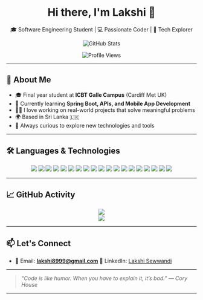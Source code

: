 <!-- GitHub Profile README for Lakshi Sewwandi -->

<h1 align="center">Hi there, I'm Lakshi 👋</h1>
<p align="center">
  🎓 Software Engineering Student | 💻 Passionate Coder | 🚀 Tech Explorer  
</p>

<p align="center">
  <img 
    src="https://pixel-profile.vercel.app/api/github-stats?username=LakshiSew&theme=fuji&dithering=true&hide=avatar&timestamp=now" 
    alt="GitHub Stats"
  />
</p>

<div align="center">
  <img 
    src="https://komarev.com/ghpvc/?username=LakshiSew&label=Profile%20Views&color=0e75b6&style=for-the-badge" 
    alt="Profile Views"
  />
</div>

---

## 🌟 About Me

- 🎓 Final year student at **ICBT Galle Campus** (Cardiff Met UK)
- 🌱 Currently learning **Spring Boot, APIs, and Mobile App Development**
- 👩‍💻 I love working on real-world projects that solve meaningful problems
- 🌍 Based in Sri Lanka 🇱🇰
- 🧠 Always curious to explore new technologies and tools

---

## 🛠️ Languages & Technologies

<p align="center">
  <img src="https://img.shields.io/badge/Android-3DDC84?style=for-the-badge&logo=android&logoColor=white"/>
  <img src="https://img.shields.io/badge/Bootstrap-7952B3?style=for-the-badge&logo=bootstrap&logoColor=white"/>
  <img src="https://img.shields.io/badge/C++-00599C?style=for-the-badge&logo=c%2B%2B&logoColor=white"/>
  <img src="https://img.shields.io/badge/C%23-239120?style=for-the-badge&logo=c-sharp&logoColor=white"/>
  <img src="https://img.shields.io/badge/Docker-2496ED?style=for-the-badge&logo=docker&logoColor=white"/>
  <img src="https://img.shields.io/badge/Express.js-000000?style=for-the-badge&logo=express&logoColor=white"/>
  <img src="https://img.shields.io/badge/Git-F05032?style=for-the-badge&logo=git&logoColor=white"/>
  <img src="https://img.shields.io/badge/Java-007396?style=for-the-badge&logo=java&logoColor=white"/>
  <img src="https://img.shields.io/badge/JavaScript-F7DF1E?style=for-the-badge&logo=javascript&logoColor=black"/>
  <img src="https://img.shields.io/badge/MongoDB-47A248?style=for-the-badge&logo=mongodb&logoColor=white"/>
  <img src="https://img.shields.io/badge/Microsoft_SQL_Server-CC2927?style=for-the-badge&logo=microsoftsqlserver&logoColor=white"/>
  <img src="https://img.shields.io/badge/MySQL-4479A1?style=for-the-badge&logo=mysql&logoColor=white"/>
  <img src="https://img.shields.io/badge/Node.js-339933?style=for-the-badge&logo=node.js&logoColor=white"/>
  <img src="https://img.shields.io/badge/Oracle-F80000?style=for-the-badge&logo=oracle&logoColor=white"/>
  <img src="https://img.shields.io/badge/PHP-777BB4?style=for-the-badge&logo=php&logoColor=white"/>
  <img src="https://img.shields.io/badge/Python-3776AB?style=for-the-badge&logo=python&logoColor=white"/>
  <img src="https://img.shields.io/badge/React-61DAFB?style=for-the-badge&logo=react&logoColor=black"/>
  <img src="https://img.shields.io/badge/Spring-6DB33F?style=for-the-badge&logo=spring&logoColor=white"/>
  <img src="https://img.shields.io/badge/Tailwind_CSS-06B6D4?style=for-the-badge&logo=tailwindcss&logoColor=white"/>
</p>

---

## 📈 GitHub Activity

<p align="center">
  <img src="https://github-readme-streak-stats.herokuapp.com/?user=LakshiSew&theme=dark&hide_border=true&date_format=M%20j%5B%2C%20Y%5D"/>
  <br />
  <img src="https://github-readme-stats.vercel.app/api/top-langs/?username=LakshiSew&layout=compact&theme=tokyonight&hide_border=true"/>
</p>

---

## 📫 Let's Connect

- 📧 Email: **lakshi8999@gmail.com**
💼 LinkedIn: [Lakshi Sewwandi](https://www.linkedin.com/in/lakshi-sewwandi-351785312)


---

> _“Code is like humor. When you have to explain it, it’s bad.” — Cory House_

---

